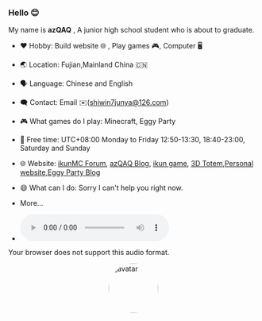### Hello 😊 
My name is **azQAQ** , A junior high school student who is about to graduate.
- ❤️ Hobby: Build website 🌐 , Play games 🎮, Computer 🖥️ 
- 🌏 Location: Fujian,Mainland China 🇨🇳
- 🗣️ Language: Chinese and English 
- 🗨️ Contact: Email ✉️(shiwin7junya@126.com)
- 🎮 What games do I play: Minecraft, Eggy Party
- 🛌 Free time: UTC+08:00 Monday to Friday 12:50-13:30, 18:40-23:00, Saturday and Sunday
- 🌐 Website: [ikunMC Forum](https://www.ikunmc.com), [azQAQ Blog](https://blog.ikunmc.com), [ikun game](https://eatkun.ikunmc.com), [3D Totem](https://3dtotem.azqaq.top),[Personal website](https://azqaq.top),[Eggy Party Blog](https://eggyblog.azqaq.top)
- 😄 What can I do: Sorry I can't help you right now.
- More...

- <p><audio controls="controls"><source src="https://www.ikunmc.com/rsaudio" type="audio/mp3" />
Your browser does not support this audio format.</audio></p>
  <div class="mdui-img-circle aui-sam-img">
    <img src="https://www.jsdelivr.ren/gh/azdyqwo/my-website@main/static/img/smirking.jpg" alt="avatar" height="50px">
</div>
<style>
    .aui-sam-img {
    width: 100px;
    height: 100px;
    margin: auto;
}
    .aui-sam-img img {
        object-fit: cover;
        width: 100%;
        height: 100%;
        display: inline-block;
        border: none;
        border-radius: 10px;
        border-radius: 50%;
    }
</style>
